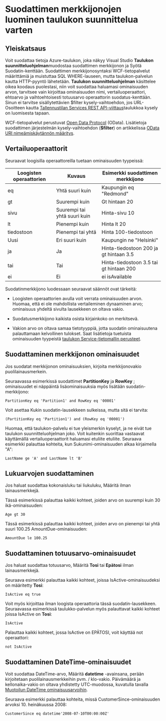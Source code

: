<properties
   pageTitle="Suodattimen merkkijonot luomisesta, taulukon suunnitteluohjelman | Microsoft Azure"
   description="Taulukon suunnitteluohjelman rakentaa suodattimen merkkijonoja"
   services="visual-studio-online"
   documentationCenter="na"
   authors="TomArcher"
   manager="douge"
   editor="" />
<tags
   ms.service="storage"
   ms.devlang="multiple"
   ms.topic="article"
   ms.tgt_pltfrm="na"
   ms.workload="na"
   ms.date="08/15/2016"
   ms.author="tarcher" />

# <a name="constructing-filter-strings-for-the-table-designer"></a>Suodattimen merkkijonojen luominen taulukon suunnittelua varten

## <a name="overview"></a>Yleiskatsaus

Voit suodattaa tietoja Azure-taulukon, joka näkyy Visual Studio **Taulukon suunnitteluohjelman**muodostaa suodattimen merkkijonon ja Syötä Suodatin-kenttään. Suodattimen merkkijonosyntaksi WCF-tietopalvelut määrittämiä ja muistuttaa SQL WHERE-lauseen, mutta taulukon-palvelun kautta HTTP-pyyntö lähetetään. **Taulukon suunnitteluohjelman** käsittelee oikea koodaus puolestasi, niin voit suodattaa haluamasi ominaisuuden arvon, tarvitsee vain kirjoittaa ominaisuuden nimi, vertailuoperaattori, ehtoarvo ja vaihtoehtoisesti totuusarvo operaattorin suodatus-kenttään. Sinun ei tarvitse sisällytettävien $filter kysely-vaihtoehdon, jos URL-Osoitteen kautta [Tallennustilan Services REST API-viittaus](http://go.microsoft.com/fwlink/p/?LinkId=400447)taulukkoa kysely on luomisesta tapaan.

WCF-tietopalvelut perustuvat [Open Data Protocol](http://go.microsoft.com/fwlink/p/?LinkId=214805) (OData). Lisätietoja suodattimen järjestelmän kysely-vaihtoehdon (**$filter**) on artikkelissa [OData URI nimeämiskäytännön määritys](http://go.microsoft.com/fwlink/p/?LinkId=214806).

## <a name="comparison-operators"></a>Vertailuoperaattorit

Seuraavat loogisilla operaattoreilla tuetaan ominaisuuden tyypeissä:

|Loogisten operaattorien|Kuvaus|Esimerkki suodattimen merkkijono|
|---|---|---|
|eq|Yhtä suuri kuin|Kaupungin eq "Redmond"|
|gt|Suurempi kuin|Gt hintaan 20|
|sivu|Suurempi tai yhtä suuri kuin|Hinta-sivu 10|
|lt|Pienempi kuin|Hinta lt 20|
|tiedostoon|Pienempi tai yhtä|Hinta 100-tiedostoon|
|Uusi|Eri suuri kuin|Kaupungin ne "Helsinki"|
|ja|Ja|Hinta-tiedostoon 200 ja gt hintaan 3.5|
|tai|Tai|Hinta-tiedostoon 3.5 tai gt hintaan 200|
|ei|Ei|ei isAvailable|

Suodatinmerkkijono luodessaan seuraavat säännöt ovat tärkeitä:

- Loogisten operaattorien avulla voit verrata ominaisuuden arvon. Huomaa, että ei ole mahdollista vertaileminen dynaaminen arvo; ominaisuus yhdeltä sivulta lausekkeen on oltava vakio.

- Suodatusmerkkijono kaikista osista kirjainkoko on merkitsevä.

- Vakion arvo on oltava samaa tietotyyppiä, jotta suodatin ominaisuutena palauttamaan kelvollinen tulokset. Saat lisätietoja tuetuista ominaisuuden tyypeistä [taulukon Service-tietomallin perusteet](http://go.microsoft.com/fwlink/p/?LinkId=400448).

## <a name="filtering-on-string-properties"></a>Suodattaminen merkkijonon ominaisuudet

Jos suodatat merkkijonon ominaisuuksien, kirjoita merkkijonovakio puolilainausmerkein.

Seuraavassa esimerkissä suodattimet **PartitionKey** ja **RowKey** ; ominaisuudet ei näppäintä lisäominaisuuksia myös lisätään suodatin-merkkijono:

    PartitionKey eq 'Partition1' and RowKey eq '00001'

Voit asettaa Kukin suodatin-lausekkeen sulkeissa, mutta sitä ei tarvita:

    (PartitionKey eq 'Partition1') and (RowKey eq '00001')

Huomaa, että taulukon-palvelu ei tue yleismerkin kyselyt, ja ne eivät tue taulukon suunnitteluohjelman joko. Voit kuitenkin suorittaa vastaavat käyttämällä vertailuoperaattorit haluamasi etuliite etuliite. Seuraava esimerkki palauttaa kohteita, kun Sukunimi-ominaisuuden alkaa kirjaimella "A":

    LastName ge 'A' and LastName lt 'B'

## <a name="filtering-on-numeric-properties"></a>Lukuarvojen suodattaminen

Jos haluat suodattaa kokonaisluku tai liukuluku, Määritä ilman lainausmerkkejä.

Tässä esimerkissä palauttaa kaikki kohteet, joiden arvo on suurempi kuin 30 ikä-ominaisuuden:

    Age gt 30

Tässä esimerkissä palauttaa kaikki kohteet, joiden arvo on pienempi tai yhtä suuri 100.25 AmountDue-ominaisuuden:

    AmountDue le 100.25

## <a name="filtering-on-boolean-properties"></a>Suodattaminen totuusarvo-ominaisuudet

Jos haluat suodattaa totuusarvo, Määritä **Tosi** tai **Epätosi** ilman lainausmerkkejä.

Seuraava esimerkki palauttaa kaikki kohteet, joissa IsActive-ominaisuudeksi on määritetty **Tosi**:

    IsActive eq true

Voit myös kirjoittaa ilman loogista operaattoria tässä suodatin-lausekkeen. Seuraavassa esimerkissä taulukko-palvelun myös palauttavat kaikki kohteet joissa IsActive on **Tosi**:

    IsActive

Palauttaa kaikki kohteet, jossa IsActive on EPÄTOSI, voit käyttää not operaattori:

    not IsActive

## <a name="filtering-on-datetime-properties"></a>Suodattaminen DateTime-ominaisuudet

Voit suodattaa DateTime-arvo, Määritä **datetime** -avainsana, perään kirjoitetaan puolilainausmerkkeihin pvm. / klo-vakio. Päivämäärä ja kellonaika-vakio on oltava yhdistetty UTC-muodossa, kuvatulla tavalla [Muotoilun DateTime ominaisuusarvoihin](http://go.microsoft.com/fwlink/p/?LinkId=400449).

Seuraava esimerkki palauttaa kohteita, missä CustomerSince-ominaisuuden arvoksi 10. heinäkuussa 2008:

    CustomerSince eq datetime'2008-07-10T00:00:00Z'
